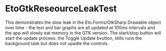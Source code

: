 # EtoGtkReseourceLeakTest

This demonstrates the slow leak in the Eto.Forms/GtkSharp Drawable object over time - the text and bar graphs are all updated at 100ms 
intervals and the app will slowly eat memory in the GTK version. The start/stop button will start the update process.  the Toggle Update 
bvutton, stills runs the background task but does not upadte the controls. 


